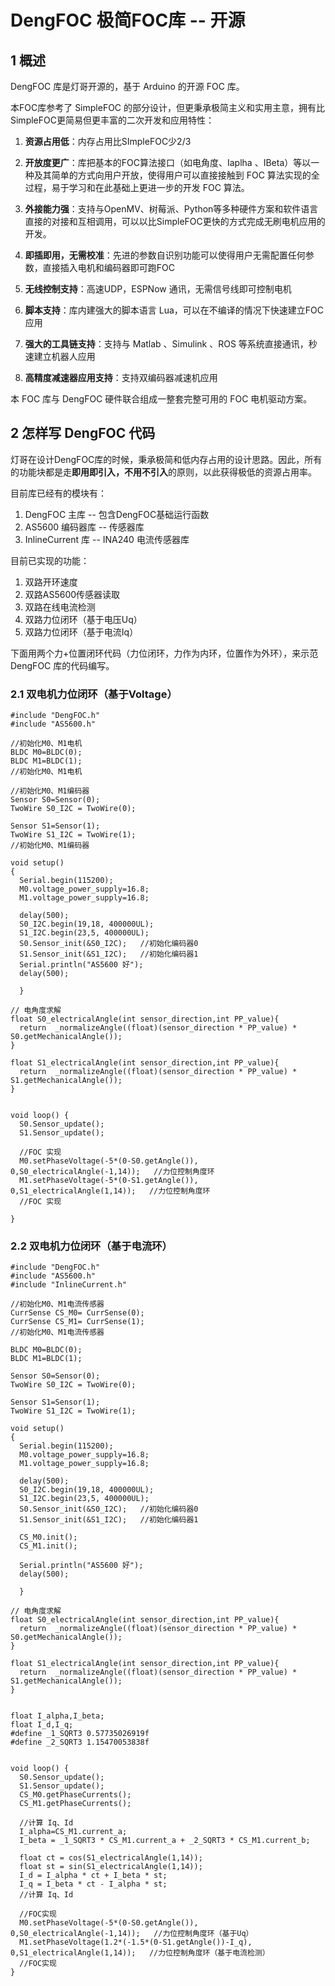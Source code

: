 # DengFOC 极简FOC库 -- 开源

## 1 概述

DengFOC 库是灯哥开源的，基于 Arduino 的开源 FOC 库。

本FOC库参考了 SimpleFOC 的部分设计，但更秉承极简主义和实用主意，拥有比SimpleFOC更简易但更丰富的二次开发和应用特性：

1. **资源占用低**：内存占用比SImpleFOC少2/3

2. **开放度更广**：库把基本的FOC算法接口（如电角度、Iaplha 、IBeta）等以一种及其简单的方式向用户开放，使得用户可以直接接触到 FOC 算法实现的全过程，易于学习和在此基础上更进一步的开发 FOC 算法。
3. **外接能力强**：支持与OpenMV、树莓派、Python等多种硬件方案和软件语言直接的对接和互相调用，可以以比SimpleFOC更快的方式完成无刷电机应用的开发。
4. **即插即用，无需校准**：先进的参数自识别功能可以使得用户无需配置任何参数，直接插入电机和编码器即可跑FOC
5. **无线控制支持**：高速UDP，ESPNow 通讯，无需信号线即可控制电机
6. **脚本支持**：库内建强大的脚本语言 Lua，可以在不编译的情况下快速建立FOC应用
7. **强大的工具链支持**：支持与 Matlab 、Simulink 、ROS 等系统直接通讯，秒速建立机器人应用
8. **高精度减速器应用支持**：支持双编码器减速机应用

本 FOC 库与 DengFOC 硬件联合组成一整套完整可用的 FOC 电机驱动方案。

## 2 怎样写 DengFOC 代码

灯哥在设计DengFOC库的时候，秉承极简和低内存占用的设计思路。因此，所有的功能块都是走**即用即引入，不用不引入**的原则，以此获得极低的资源占用率。

目前库已经有的模块有：

1. DengFOC 主库 -- 包含DengFOC基础运行函数
2. AS5600 编码器库  -- 传感器库
3. InlineCurrent 库 -- INA240 电流传感器库

目前已实现的功能：

1. 双路开环速度
2. 双路AS5600传感器读取
3. 双路在线电流检测
4. 双路力位闭环（基于电压Uq）
5. 双路力位闭环（基于电流Iq）

下面用两个力+位置闭环代码（力位闭环，力作为内环，位置作为外环），来示范 DengFOC 库的代码编写。

### 2.1 双电机力位闭环（基于Voltage）

```
#include "DengFOC.h"
#include "AS5600.h"

//初始化M0、M1电机
BLDC M0=BLDC(0);
BLDC M1=BLDC(1);
//初始化M0、M1电机

//初始化M0、M1编码器
Sensor S0=Sensor(0);
TwoWire S0_I2C = TwoWire(0);

Sensor S1=Sensor(1);
TwoWire S1_I2C = TwoWire(1);
//初始化M0、M1编码器

void setup()
{
  Serial.begin(115200);
  M0.voltage_power_supply=16.8;
  M1.voltage_power_supply=16.8;

  delay(500);
  S0_I2C.begin(19,18, 400000UL);
  S1_I2C.begin(23,5, 400000UL);
  S0.Sensor_init(&S0_I2C);   //初始化编码器0
  S1.Sensor_init(&S1_I2C);   //初始化编码器1
  Serial.println("AS5600 好");
  delay(500);
  
  }

// 电角度求解
float S0_electricalAngle(int sensor_direction,int PP_value){
  return  _normalizeAngle((float)(sensor_direction * PP_value) * S0.getMechanicalAngle());
}

float S1_electricalAngle(int sensor_direction,int PP_value){
  return  _normalizeAngle((float)(sensor_direction * PP_value) * S1.getMechanicalAngle());
}


void loop() {
  S0.Sensor_update();
  S1.Sensor_update();
  
  //FOC 实现
  M0.setPhaseVoltage(-5*(0-S0.getAngle()),  0,S0_electricalAngle(-1,14));   //力位控制角度环
  M1.setPhaseVoltage(-5*(0-S1.getAngle()),  0,S1_electricalAngle(1,14));   //力位控制角度环
  //FOC 实现
  
}

```

### 2.2 双电机力位闭环（基于电流环）

```
#include "DengFOC.h"
#include "AS5600.h"
#include "InlineCurrent.h"

//初始化M0、M1电流传感器
CurrSense CS_M0= CurrSense(0);
CurrSense CS_M1= CurrSense(1);
//初始化M0、M1电流传感器

BLDC M0=BLDC(0);
BLDC M1=BLDC(1);

Sensor S0=Sensor(0);
TwoWire S0_I2C = TwoWire(0);

Sensor S1=Sensor(1);
TwoWire S1_I2C = TwoWire(1);

void setup()
{
  Serial.begin(115200);
  M0.voltage_power_supply=16.8;
  M1.voltage_power_supply=16.8;

  delay(500);
  S0_I2C.begin(19,18, 400000UL);
  S1_I2C.begin(23,5, 400000UL);
  S0.Sensor_init(&S0_I2C);   //初始化编码器0
  S1.Sensor_init(&S1_I2C);   //初始化编码器1

  CS_M0.init();
  CS_M1.init();
  
  Serial.println("AS5600 好");
  delay(500);
  
  }

// 电角度求解
float S0_electricalAngle(int sensor_direction,int PP_value){
  return  _normalizeAngle((float)(sensor_direction * PP_value) * S0.getMechanicalAngle());
}

float S1_electricalAngle(int sensor_direction,int PP_value){
  return  _normalizeAngle((float)(sensor_direction * PP_value) * S1.getMechanicalAngle());
}


float I_alpha,I_beta;
float I_d,I_q;
#define _1_SQRT3 0.57735026919f
#define _2_SQRT3 1.15470053838f


void loop() {
  S0.Sensor_update();
  S1.Sensor_update();
  CS_M0.getPhaseCurrents();
  CS_M1.getPhaseCurrents();

  //计算 Iq、Id
  I_alpha=CS_M1.current_a;
  I_beta = _1_SQRT3 * CS_M1.current_a + _2_SQRT3 * CS_M1.current_b;

  float ct = cos(S1_electricalAngle(1,14));
  float st = sin(S1_electricalAngle(1,14));
  I_d = I_alpha * ct + I_beta * st;
  I_q = I_beta * ct - I_alpha * st;
  //计算 Iq、Id
  
  //FOC实现
  M0.setPhaseVoltage(-5*(0-S0.getAngle()),  0,S0_electricalAngle(-1,14));   //力位控制角度环（基于Uq）
  M1.setPhaseVoltage(1.2*(-1.5*(0-S1.getAngle())-I_q),  0,S1_electricalAngle(1,14));   //力位控制角度环（基于电流检测）
  //FOC实现
}

```

